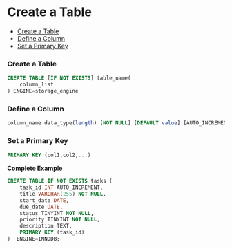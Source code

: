 # Create a Table

* [Create a Table](#create-a-table)
* [Define a Column](#define-a-column)
* [Set a Primary Key](#set-a-primary-key)

### Create a Table
```sql
CREATE TABLE [IF NOT EXISTS] table_name(
    column_list
) ENGINE=storage_engine
```

### Define a Column
```sql
column_name data_type(length) [NOT NULL] [DEFAULT value] [AUTO_INCREMENT]
```

### Set a Primary Key
```sql
PRIMARY KEY (col1,col2,...)
```

**Complete Example**
```sql
CREATE TABLE IF NOT EXISTS tasks (
    task_id INT AUTO_INCREMENT,
    title VARCHAR(255) NOT NULL,
    start_date DATE,
    due_date DATE,
    status TINYINT NOT NULL,
    priority TINYINT NOT NULL,
    description TEXT,
    PRIMARY KEY (task_id)
)  ENGINE=INNODB;
```
